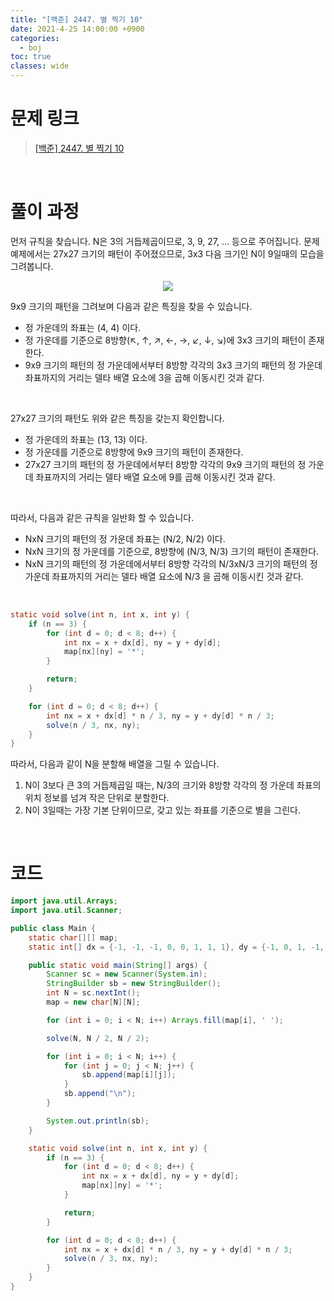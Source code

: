 ```yaml
---
title: "[백준] 2447. 별 찍기 10"
date: 2021-4-25 14:00:00 +0900
categories:
  - boj
toc: true
classes: wide
---
```


# 문제 링크

> [[백준] 2447. 별 찍기 10](https://www.acmicpc.net/problem/2447)

<br>

# 풀이 과정

먼저 규칙을 찾습니다. N은 3의 거듭제곱이므로, 3, 9, 27, ... 등으로 주어집니다. 문제 예제에서는 27x27 크기의 패턴이 주어졌으므로, 3x3 다음 크기인 N이 9일때의 모습을 그려봅니다.

<center><img src="http://dl.dropbox.com/s/h3hajq0cyxbefel/%EB%B0%B1%EC%A4%80-2447_%EB%B3%84%20%EC%B0%8D%EA%B8%B0%2010-1.png"></center>

9x9 크기의 패턴을 그려보며 다음과 같은 특징을 찾을 수 있습니다.

- 정 가운데의 좌표는 (4, 4) 이다.
- 정 가운데를 기준으로 8방향(↖︎, ↑, ↗, ←, →, ↙, ↓, ↘︎)에 3x3 크기의 패턴이 존재한다.
- 9x9 크기의 패턴의 정 가운데에서부터 8방향 각각의 3x3 크기의 패턴의 정 가운데 좌표까지의 거리는 델타 배열 요소에 3을 곱해 이동시킨 것과 같다.

<br>

27x27 크기의 패턴도 위와 같은 특징을 갖는지 확인합니다.

- 정 가운데의 좌표는 (13, 13) 이다.
- 정 가운데를 기준으로 8방향에 9x9 크기의 패턴이 존재한다.
- 27x27 크기의 패턴의 정 가운데에서부터 8방향 각각의 9x9 크기의 패턴의 정 가운데 좌표까지의 거리는 델타 배열 요소에 9를 곱해 이동시킨 것과 같다.

<br>

따라서, 다음과 같은 규칙을 일반화 할 수 있습니다.

- NxN 크기의 패턴의 정 가운데 좌표는 (N/2, N/2) 이다.
- NxN 크기의 정 가운데를 기준으로, 8방향에 (N/3, N/3) 크기의 패턴이 존재한다.
- NxN 크기의 패턴의 정 가운데에서부터 8방향 각각의 N/3xN/3 크기의 패턴의 정 가운데 좌표까지의 거리는 델타 배열 요소에 N/3 을 곱해 이동시킨 것과 같다.

<br>

```java
static void solve(int n, int x, int y) {
    if (n == 3) {
        for (int d = 0; d < 8; d++) {
            int nx = x + dx[d], ny = y + dy[d];
            map[nx][ny] = '*';
        }

        return;
    }

    for (int d = 0; d < 8; d++) {
        int nx = x + dx[d] * n / 3, ny = y + dy[d] * n / 3;
        solve(n / 3, nx, ny);
    }
}
```

따라서, 다음과 같이 N을 분할해 배열을 그릴 수 있습니다.

1. N이 3보다 큰 3의 거듭제곱일 때는, N/3의 크기와 8방향 각각의 정 가운데 좌표의 위치 정보를 넘겨 작은 단위로 분할한다.
2. N이 3일때는 가장 기본 단위이므로, 갖고 있는 좌표를 기준으로 별을 그린다.

<br>

# 코드

```java
import java.util.Arrays;
import java.util.Scanner;

public class Main {
    static char[][] map;
    static int[] dx = {-1, -1, -1, 0, 0, 1, 1, 1}, dy = {-1, 0, 1, -1, 1, -1, 0, 1};

    public static void main(String[] args) {
        Scanner sc = new Scanner(System.in);
        StringBuilder sb = new StringBuilder();
        int N = sc.nextInt();
        map = new char[N][N];

        for (int i = 0; i < N; i++) Arrays.fill(map[i], ' ');

        solve(N, N / 2, N / 2);

        for (int i = 0; i < N; i++) {
            for (int j = 0; j < N; j++) {
                sb.append(map[i][j]);
            }
            sb.append("\n");
        }

        System.out.println(sb);
    }

    static void solve(int n, int x, int y) {
        if (n == 3) {
            for (int d = 0; d < 8; d++) {
                int nx = x + dx[d], ny = y + dy[d];
                map[nx][ny] = '*';
            }

            return;
        }

        for (int d = 0; d < 8; d++) {
            int nx = x + dx[d] * n / 3, ny = y + dy[d] * n / 3;
            solve(n / 3, nx, ny);
        }
    }
}
```